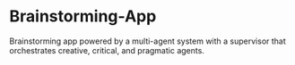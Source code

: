 # Brainstorming-App
Brainstorming app powered by a multi-agent system with a supervisor that orchestrates creative, critical, and pragmatic agents.
